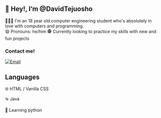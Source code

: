 ## 👋 Hey!, I’m @DavidTejuosho

👨🏾‍🦱 I'm an 18 year old computer engineering student who's absolutely in love with computers and programming.  
😄 Pronouns: he/him
🕵️ Currently looking to practice my skills with new and fun projects

### Contact me!
[![Email](https://img.shields.io/badge/-Gmail-000?logo=gmail)](
tejuoshodavid+github@gmail.com)
<!-- [![LinkedIn](https://img.shields.io/badge/LinkedIn-000?logo=linkedin)](linkedInLink)
 -->
## Languages
🌐 HTML / Vanilla CSS

☕ Java

🐍 Learning python

<!-- ## My favorite Projects
[projectName](projectLink) — projectDescription. 


**DavidTeju/DavidTeju** is a ✨ _special_ ✨ repository because its `README.md` (this file) appears on your GitHub profile.

Here are some ideas to get you started:

- 🔭 I’m currently working on ...
- 🌱 I’m currently learning ...
- 👯 I’m looking to collaborate on ...
- 🤔 I’m looking for help with ...
- 💬 Ask me about ...
- 📫 How to reach me: ...
- 😄 Pronouns: ...
- ⚡ Fun fact: ...
-->
